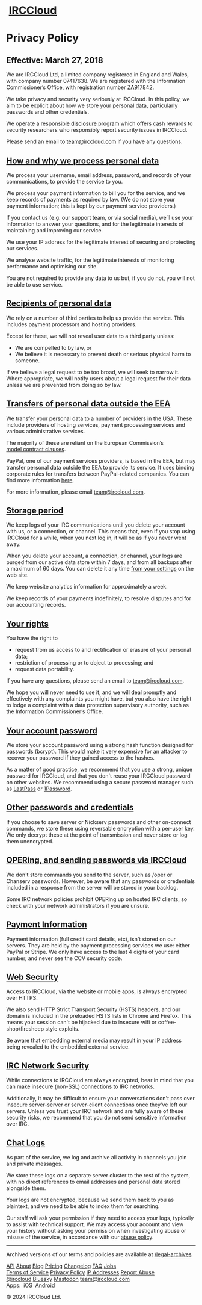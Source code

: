  [IRCCloud](https://www.irccloud.com/) 
=======================================

Privacy Policy
==============

Effective: March 27, 2018
-------------------------

We are IRCCloud Ltd, a limited company registered in England and Wales, with company number 07417638. We are registered with the Information Commissioner’s Office, with registration number [ZA917842](https://ico.org.uk/ESDWebPages/Entry/ZA917842).

We take privacy and security very seriously at IRCCloud. In this policy, we aim to be explicit about how we store your personal data, particularly passwords and other credentials.

We operate a [responsible disclosure program](https://www.irccloud.com/whitehat) which offers cash rewards to security researchers who responsibly report security issues in IRCCloud.

Please send an email to [team@irccloud.com](mailto:team@irccloud.com) if you have any questions.

[How and why we process personal data](#personal-data-processing)
-----------------------------------------------------------------

We process your username, email address, password, and records of your communications, to provide the service to you.

We process your payment information to bill you for the service, and we keep records of payments as required by law. (We do not store your payment information; this is kept by our payment service providers.)

If you contact us (e.g. our support team, or via social media), we’ll use your information to answer your questions, and for the legitimate interests of maintaining and improving our service.

We use your IP address for the legitimate interest of securing and protecting our services.

We analyse website traffic, for the legitimate interests of monitoring performance and optimising our site.

You are not required to provide any data to us but, if you do not, you will not be able to use service.

[Recipients of personal data](#personal-data-recipients)
--------------------------------------------------------

We rely on a number of third parties to help us provide the service. This includes payment processors and hosting providers.

Except for these, we will not reveal user data to a third party unless:

* We are compelled to by law, or
* We believe it is necessary to prevent death or serious physical harm to someone.

If we believe a legal request to be too broad, we will seek to narrow it. Where appropriate, we will notify users about a legal request for their data unless we are prevented from doing so by law.

[Transfers of personal data outside the EEA](#personal-data-transfers)
----------------------------------------------------------------------

We transfer your personal data to a number of providers in the USA. These include providers of hosting services, payment processing services and various administrative services.

The majority of these are reliant on the European Commission’s [model contract clauses](https://ec.europa.eu/info/law/law-topic/data-protection/data-transfers-outside-eu/model-contracts-transfer-personal-data-third-countries_en).

PayPal, one of our payment services providers, is based in the EEA, but may transfer personal data outside the EEA to provide its service. It uses binding corporate rules for transfers between PayPal-related companies. You can find more information [here](https://www.paypal.com/uk/webapps/mpp/ua/privacy-prev#7).

For more information, please email [team@irccloud.com](mailto:team@irccloud.com).

[Storage period](#storage-period)
---------------------------------

We keep logs of your IRC communications until you delete your account with us, or a connection, or channel. This means that, even if you stop using IRCCloud for a while, when you next log in, it will be as if you never went away.

When you delete your account, a connection, or channel, your logs are purged from our active data store within 7 days, and from all backups after a maximum of 60 days. You can delete it any time [from your settings](https://www.irccloud.com/?/settings=account) on the web site.

We keep website analytics information for approximately a week.

We keep records of your payments indefinitely, to resolve disputes and for our accounting records.

[Your rights](#your-rights)
---------------------------

You have the right to

* request from us access to and rectification or erasure of your personal data;
* restriction of processing or to object to processing; and
* request data portability.

If you have any questions, please send an email to [team@irccloud.com](mailto:team@irccloud.com).

We hope you will never need to use it, and we will deal promptly and effectively with any complaints you might have, but you also have the right to lodge a complaint with a data protection supervisory authority, such as the Information Commissioner’s Office.

[Your account password](#password)
----------------------------------

We store your account password using a strong hash function designed for passwords (bcrypt). This would make it very expensive for an attacker to recover your password if they gained access to the hashes.

As a matter of good practice, we recommend that you use a strong, unique password for IRCCloud, and that you don't reuse your IRCCloud password on other websites. We recommend using a secure password manager such as [LastPass](https://www.lastpass.com/) or [1Password](https://1password.com/).

[Other passwords and credentials](#other-passwords)
---------------------------------------------------

If you choose to save server or Nickserv passwords and other on-connect commands, we store these using reversable encryption with a per-user key. We only decrypt these at the point of transmission and never store or log them unencrypted.

[OPERing, and sending passwords via IRCCloud](#opering)
-------------------------------------------------------

We don't store commands you send to the server, such as /oper or Chanserv passwords. However, be aware that any passwords or credentials included in a response from the server will be stored in your backlog.

Some IRC network policies prohibit OPERing up on hosted IRC clients, so check with your network administrators if you are unsure.

[Payment Information](#payment)
-------------------------------

Payment information (full credit card details, etc), isn't stored on our servers. They are held by the payment processing services we use: either PayPal or Stripe. We only have access to the last 4 digits of your card number, and never see the CCV security code.

[Web Security](#web-security)
-----------------------------

Access to IRCCloud, via the website or mobile apps, is always encrypted over HTTPS.

We also send HTTP Strict Transport Security (HSTS) headers, and our domain is included in the preloaded HSTS lists in Chrome and Firefox. This means your session can't be hijacked due to insecure wifi or coffee-shop/firesheep style exploits.

Be aware that embedding external media may result in your IP address being revealed to the embedded external service.

[IRC Network Security](#irc-security)
-------------------------------------

While connections to IRCCloud are always encrypted, bear in mind that you can make insecure (non-SSL) connections to IRC networks.

Additionally, it may be difficult to ensure your conversations don't pass over insecure server-server or server-client connections once they've left our servers. Unless you trust your IRC network and are fully aware of these security risks, we recommend that you do not send sensitive information over IRC.

[Chat Logs](#chat-logs)
-----------------------

As part of the service, we log and archive all activity in channels you join and private messages.

We store these logs on a separate server cluster to the rest of the system, with no direct references to email addresses and personal data stored alongside them.

Your logs are not encrypted, because we send them back to you as plaintext, and we need to be able to index them for searching.

Our staff will ask your permission if they need to access your logs, typically to assist with technical support. We may access your account and view your history without asking your permission when investigating abuse or misuse of the service, in accordance with our [abuse policy](https://www.irccloud.com/abuse).

* * *

Archived versions of our terms and policies are available at [/legal-archives](https://www.irccloud.com/legal-archives)

[API](https://github.com/irccloud/irccloud-tools/wiki/API-Overview) [About](https://www.irccloud.com/about) [Blog](https://blog.irccloud.com/) [Pricing](https://www.irccloud.com/pricing) [Changelog](https://www.irccloud.com/changelog) [FAQ](https://www.irccloud.com/faq) [Jobs](https://www.irccloud.com/jobs)  
[Terms of Service](https://www.irccloud.com/terms) [Privacy Policy](https://www.irccloud.com/privacy) [IP Addresses](https://www.irccloud.com/networks) [Report Abuse](https://www.irccloud.com/abuse)  
[@irccloud](https://x.com/irccloud) [Bluesky](https://bsky.app/profile/irccloud.com) [Mastodon](https://mastodon.social/@irccloud) [team@irccloud.com](mailto:team@irccloud.com)  
Apps:  [iOS](https://itunes.apple.com/app/irccloud/id672699103)  [Android](https://play.google.com/store/apps/details?id=com.irccloud.android)

© 2024 IRCCloud Ltd.